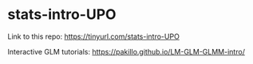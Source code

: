 # stats-intro-UPO

Link to this repo: https://tinyurl.com/stats-intro-UPO

Interactive GLM tutorials: https://pakillo.github.io/LM-GLM-GLMM-intro/


